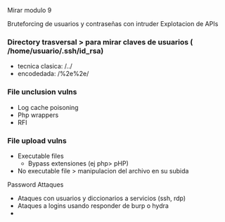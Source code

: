 Mirar modulo 9

Bruteforcing de usuarios y contraseñas con intruder
Explotacion de APIs


### Directory trasversal > para mirar claves de usuarios ( /home/usuario/.ssh/id_rsa)
- tecnica clasica: /../
- encodedada: /%2e%2e/
### File unclusion vulns
- Log cache poisoning
- Php wrappers
- RFI
### File upload vulns
- Executable files
	- Bypass extensiones (ej php> pHP)
- No executable file > manipulacion del archivo en su subida

Password Attaques
- Ataques con usuarios y diccionarios a servicios (ssh, rdp)
-  Ataques a logins usando responder de burp o hydra
- 
